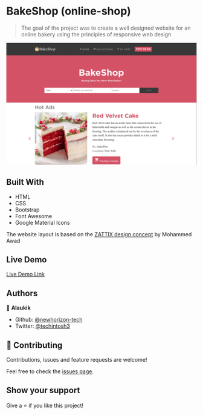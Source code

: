 # BakeShop (online-shop)


> The goal of the project was to create a well designed website for an online bakery using the principles of responsive web design   

![screenshot](./img/app_screenshot.png)

## Built With

- HTML
- CSS
- Bootstrap
- Font Awesome
- Google Material Icons

The website layout is based on the [ZATTIX design concept](behance.net/gallery/24796463/ZATTIX) by Mohammed Awad

## Live Demo

[Live Demo Link](https://newhorizon-tech.github.io/online-shop/)


## Authors

👤 **Alaukik**

- Github: [@newhorizon-tech](https://github.com/newhorizon-tech)
- Twitter: [@techintosh3](https://twitter.com/techintosh3)

## 🤝 Contributing

Contributions, issues and feature requests are welcome!

Feel free to check the [issues page](https://github.com/newhorizon-tech/newsweek-homepage/issues).

## Show your support

Give a ⭐️ if you like this project!

